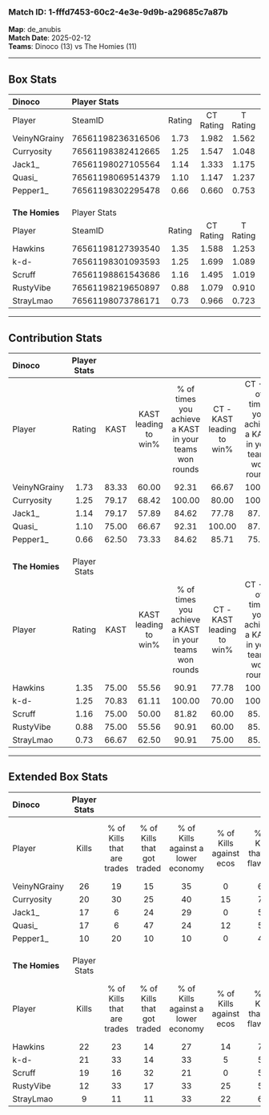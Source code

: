 ### Match ID: 1-fffd7453-60c2-4e3e-9d9b-a29685c7a87b  
**Map**: de_anubis  
**Match Date**: 2025-02-12  
**Teams**: Dinoco (13) vs The Homies (11)  

---  

## Box Stats  

| **Dinoco**     | Player Stats      |        |           |          |       |      |       |         |        |      |     |
| :- | :- | :-: | :-: | :-: | :-: | :-: | :-: | :-: | :-: | :-: | :-: |
| Player         | SteamID           | Rating | CT Rating | T Rating | KAST  | ADR  | Kills | Assists | Deaths | K/D  | HS% |
| VeinyNGrainy   | 76561198236316506 |  1.73  |   1.982   |  1.562   | 83.33 | 98.3 |  26   |    7    |   10   | 2.60 | 42  |
| Curryosity     | 76561198382412665 |  1.25  |   1.547   |  1.048   | 79.17 | 79.2 |  20   |    4    |   17   | 1.18 | 45  |
| Jack1_         | 76561198027105564 |  1.14  |   1.333   |  1.175   | 79.17 | 98.7 |  17   |   10    |   21   | 0.81 | 70  |
| Quasi_         | 76561198069514379 |  1.10  |   1.147   |  1.237   | 75.00 | 85.2 |  17   |    7    |   19   | 0.89 | 41  |
| Pepper1_       | 76561198302295478 |  0.66  |   0.660   |  0.753   | 62.50 | 39.7 |  10   |    3    |   16   | 0.63 | 10  |
|                |                   |        |           |          |       |      |       |         |        |      |     |
|                |                   |        |           |          |       |      |       |         |        |      |     |
|                |                   |        |           |          |       |      |       |         |        |      |     |
| **The Homies** | Player Stats      |        |           |          |       |      |       |         |        |      |     |
| Player         | SteamID           | Rating | CT Rating | T Rating | KAST  | ADR  | Kills | Assists | Deaths | K/D  | HS% |
| Hawkins        | 76561198127393540 |  1.35  |   1.588   |  1.253   | 75.00 | 86.8 |  22   |    6    |   16   | 1.38 | 45  |
| k-d-           | 76561198301093593 |  1.25  |   1.699   |  1.089   | 70.83 | 89.5 |  21   |    7    |   18   | 1.17 | 38  |
| Scruff         | 76561198861543686 |  1.16  |   1.495   |  1.019   | 75.00 | 96.5 |  19   |    7    |   21   | 0.90 | 26  |
| RustyVibe      | 76561198219650897 |  0.88  |   1.079   |  0.910   | 75.00 | 53.2 |  12   |    6    |   16   | 0.75 | 66  |
| StrayLmao      | 76561198073786171 |  0.73  |   0.966   |  0.723   | 66.67 | 73.3 |   9   |   10    |   19   | 0.47 | 55  |
---  

## Contribution Stats  

| **Dinoco**     | Player Stats |       |                      |                                                        |                           |                                                             |                          |                                                            |
| :- | :-: | :-: | :-: | :-: | :-: | :-: | :-: | :-: |
| Player         |    Rating    | KAST  | KAST leading to win% | % of times you achieve a KAST in your teams won rounds | CT - KAST leading to win% | CT - % of times you achieve a KAST in your teams won rounds | T - KAST leading to win% | T - % of times you achieve a KAST in your teams won rounds |
| VeinyNGrainy   |     1.73     | 83.33 |        60.00         |                         92.31                          |           66.67           |                           100.00                            |          50.00           |                           80.00                            |
| Curryosity     |     1.25     | 79.17 |        68.42         |                         100.00                         |           80.00           |                           100.00                            |          55.56           |                           100.00                           |
| Jack1_         |     1.14     | 79.17 |        57.89         |                         84.62                          |           77.78           |                            87.50                            |          40.00           |                           80.00                            |
| Quasi_         |     1.10     | 75.00 |        66.67         |                         92.31                          |          100.00           |                            87.50                            |          45.45           |                           100.00                           |
| Pepper1_       |     0.66     | 62.50 |        73.33         |                         84.62                          |           85.71           |                            75.00                            |          62.50           |                           100.00                           |
|                |              |       |                      |                                                        |                           |                                                             |                          |                                                            |
|                |              |       |                      |                                                        |                           |                                                             |                          |                                                            |
|                |              |       |                      |                                                        |                           |                                                             |                          |                                                            |
| **The Homies** | Player Stats |       |                      |                                                        |                           |                                                             |                          |                                                            |
| Player         |    Rating    | KAST  | KAST leading to win% | % of times you achieve a KAST in your teams won rounds | CT - KAST leading to win% | CT - % of times you achieve a KAST in your teams won rounds | T - KAST leading to win% | T - % of times you achieve a KAST in your teams won rounds |
| Hawkins        |     1.35     | 75.00 |        55.56         |                         90.91                          |           77.78           |                           100.00                            |          33.33           |                           75.00                            |
| k-d-           |     1.25     | 70.83 |        61.11         |                         100.00                         |           70.00           |                           100.00                            |          50.00           |                           100.00                           |
| Scruff         |     1.16     | 75.00 |        50.00         |                         81.82                          |           60.00           |                            85.71                            |          37.50           |                           75.00                            |
| RustyVibe      |     0.88     | 75.00 |        55.56         |                         90.91                          |           60.00           |                            85.71                            |          50.00           |                           100.00                           |
| StrayLmao      |     0.73     | 66.67 |        62.50         |                         90.91                          |           75.00           |                            85.71                            |          50.00           |                           100.00                           |
---  

## Extended Box Stats  

| **Dinoco**     | Player Stats |                            |                            |                                    |                         |                              |                                 |        |                             |                                     |                          |                               |                            |
| :- | :-: | :-: | :-: | :-: | :-: | :-: | :-: | :-: | :-: | :-: | :-: | :-: | :-: |
| Player         |    Kills     | % of Kills that are trades | % of Kills that got traded | % of Kills against a lower economy | % of Kills against ecos | % of Kills that are flawless | % of Kills that are close duels | Deaths | % of Deaths that get traded | % of Deaths against a lower economy | % of Deaths against ecos | % of Deaths that are flawless | % of Deaths that are close |
| VeinyNGrainy   |      26      |             19             |             15             |                 35                 |            0            |              62              |                8                |   10   |             20              |                 20                  |            0             |              70               |             0              |
| Curryosity     |      20      |             30             |             25             |                 40                 |           15            |              70              |                5                |   17   |             12              |                 12                  |            0             |              53               |             0              |
| Jack1_         |      17      |             6              |             24             |                 29                 |            0            |              59              |               18                |   21   |             24              |                 24                  |            5             |              57               |             5              |
| Quasi_         |      17      |             6              |             47             |                 24                 |           12            |              59              |                0                |   19   |             21              |                 32                  |            5             |              68               |             5              |
| Pepper1_       |      10      |             20             |             10             |                 10                 |            0            |              40              |                0                |   16   |             13              |                 31                  |            6             |              69               |             0              |
|                |              |                            |                            |                                    |                         |                              |                                 |        |                             |                                     |                          |                               |                            |
|                |              |                            |                            |                                    |                         |                              |                                 |        |                             |                                     |                          |                               |                            |
|                |              |                            |                            |                                    |                         |                              |                                 |        |                             |                                     |                          |                               |                            |
| **The Homies** | Player Stats |                            |                            |                                    |                         |                              |                                 |        |                             |                                     |                          |                               |                            |
| Player         |    Kills     | % of Kills that are trades | % of Kills that got traded | % of Kills against a lower economy | % of Kills against ecos | % of Kills that are flawless | % of Kills that are close duels | Deaths | % of Deaths that get traded | % of Deaths against a lower economy | % of Deaths against ecos | % of Deaths that are flawless | % of Deaths that are close |
| Hawkins        |      22      |             23             |             14             |                 27                 |           14            |              77              |                0                |   16   |             19              |                 13                  |            13            |              75               |             6              |
| k-d-           |      21      |             33             |             14             |                 33                 |            5            |              57              |                5                |   18   |             28              |                 11                  |            0             |              61               |             0              |
| Scruff         |      19      |             16             |             32             |                 21                 |            0            |              58              |                0                |   21   |             19              |                 24                  |            10            |              43               |             0              |
| RustyVibe      |      12      |             33             |             17             |                 33                 |           25            |              50              |                8                |   16   |             31              |                 13                  |            0             |              69               |             0              |
| StrayLmao      |      9       |             11             |             11             |                 33                 |           22            |              67              |                0                |   19   |             26              |                 11                  |            0             |              58               |             26             |
